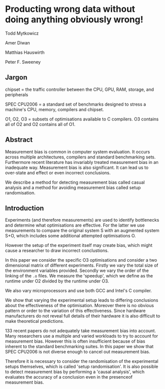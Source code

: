 # Producting wrong data without doing anything obviously wrong!

Todd Mytkowicz

Amer Diwan

Matthias Hauswirth

Peter F. Sweeney

## Jargon

chipset = the traffic controller between the CPU, GPU, RAM, storage, and peripherals

SPEC CPU2006 = a standard set of benchmarks designed to stress a machine's CPU, memory, compilers and chipset.

O1, O2, O3 = subsets of optimisations available to C compilers. O3 contains all of O2 and O2 contains all of O1.

## Abstract

Measurement bias is common in computer system evaluation.
It occurs across multiple architectures, compilers and standard benchmarking sets.
Furthermore recent literature has invariably treated measurement bias in an inadequate way.
Measurement bias is also significant.
It can lead us to over-state and effect or even incorrect conclusions.

We describe a method for detecting measurement bias called casual analysis and a method for avoiding measurement bias called setup randomisation.

## Introduction

Experiments (and therefore measurements) are used to identify bottlenecks and determine what optimisations are effective.
For the latter we use measurements to compare the original system S with an augmented system S+O, which includes some additional attempted optimisations O.

However the setup of the experiment itself may create bias, which might cause a researcher to draw incorrect conclustions.

In this paper we consider the specific O3 optimisations and consider a two dimensional matrix of different experiments.
Firstly we vary the total size of the environment variables provided.
Secondly we vary the order of the linking of the `.o` files.
We measure the 'speedup', which we define as the runtime under O2 divided by the runtime under O3.

We also vary microprocessors and use both GCC and Intel's C compiler.

We show that varying the experimental setup leads to differing conclusions about the effectiveness of the optimisation.
Moreover there is no obvious pattern or order to the variation of this effectiveness.
Since hardware manufacturers do not reveal full details of their hardware it is also difficult to make theoretical predictions.

133 recent papers do not adequately take measurement bias into account.
Many researchers use a multiple and varied workloads to try to account for measurement bias.
However this is often insufficient because of bias inherent to the standard benchmarking suites.
In this paper we show that SPEC CPU2006 is not diverse enough to cancel out measurement bias.

Therefore it is necessary to consider the randomisation of the experimental setups themselves, which is called 'setup randomisation'.
It is also possible to detect measurement bias by performing a 'causal analysis', which evaluates the accuracy of a conclusion even in the presenceof measurement bias.
